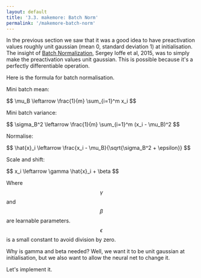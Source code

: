 ```yaml
---
layout: default
title: '3.3. makemore: Batch Norm'
permalink: '/makemore-batch-norm'
---
```


In the previous section we saw that it was a good idea to have preactivation
values roughly unit gaussian (mean 0, standard deviation 1) at initialisation.
The insight of [Batch Normalization](https://arxiv.org/pdf/1502.03167), Sergey
Ioffe et al, 2015, was to simply make the preactivation values unit gaussian.
This is possible because it's a perfectly differentiable operation.

Here is the formula for batch normalisation.

Mini batch mean:

<div class="math">
$$
\mu_B \leftarrow \frac{1}{m} \sum_{i=1}^m x_i
$$
</div>

Mini batch variance:

<div class="math">
$$
\sigma_B^2 \leftarrow \frac{1}{m} \sum_{i=1}^m (x_i - \mu_B)^2
$$
</div>

Normalise:

<div class="math">
$$
\hat{x}_i \leftarrow \frac{x_i - \mu_B}{\sqrt{\sigma_B^2 + \epsilon}}
$$
</div>

Scale and shift:

<div class="math">
$$
x_i \leftarrow \gamma \hat{x}_i + \beta
$$
</div>

Where $$\gamma$$ and $$\beta$$ are learnable parameters. $$\epsilon$$ is a small constant
to avoid division by zero.

Why is gamma and beta needed? Well, we want it to be unit gaussian at
initialisation, but we also want to allow the neural net to change it.

Let's implement it.

<script>
const { random, softmaxByRow, matMul } = await import( new URL( './1-bigram-utils.js', location ) );
const {
    Value,
    FloatMatrix,
    IntMatrix,
    buildDataSet,
    miniBatch,
    shuffle,
    createLossesGraph
} = await import( new URL( './3-0-makemore-MLP-utils.js', location ) );
export { default as Plotly } from 'https://cdn.jsdelivr.net/npm/plotly.js-dist@2.26.2/+esm';
</script>

<script>

let bnmean;
let bnvar;
let bnvarinv;
let bnraw;

Value.addOperation('batchNorm', (A, gain, bias) => {
    A = A.data;
    const [m, n] = A.shape;
    bnraw = new FloatMatrix(A);
    bnmean = new FloatMatrix(null, [m]);
    bnvar = new FloatMatrix(null, [m]);
    bnvarinv = new FloatMatrix(null, [m]);

    for (let m_ = m; m_--;) {
        let sum = 0;
        for (let n_ = n; n_--;) {
            sum += A[m_ * n + n_];
        }
        const mean = sum / n;

        let variance = 0;
        for (let n_ = n; n_--;) {
            variance += (A[m_ * n + n_] - mean) ** 2;
        }
        variance /= n; // -1 for Bessel's correction?

        const varinv = (variance + 1e-5) ** -0.5;

        for (let n_ = n; n_--;) {
            bnraw[m_ * n + n_] = (A[m_ * n + n_] - mean) * varinv;
        }

        bnmean[m_] = mean;
        bnvar[m_] = variance;
        bnvarinv[m_] = varinv;
    }

    gain = gain.data;
    bias = bias.data;

    const bnout = new FloatMatrix(bnraw);

    for (let m_ = m; m_--;) {
        for (let n_ = n; n_--;) {
            const i = m_ * n + n_;
            bnout[i] = gain[m_] * bnraw[i] + bias[m_];
        }
    }

    return bnout;
}, (A, gain, bias) => [
    (out) => {
        // bngain*bnvar_inv/n * (n*dhpreact - dhpreact.sum (0) - n/ (n-1)*bnraw*(dhpreact*bnraw).sum(0))
        const A_data = A.data;
        const gain_data = gain.data;
        const outGrad = out.grad;
        const [m, n] = A_data.shape;
        const dA = new FloatMatrix(A_data);
        const outGradSum = new FloatMatrix(null, [m]);
        const outGradXbnrawSum = new FloatMatrix(null, [m]);

        for (let m_ = m; m_--;) {
            for (let n_ = n; n_--;) {
                outGradSum[m_] += outGrad[m_ * n + n_];
                outGradXbnrawSum[m_] += outGrad[m_ * n + n_] * bnraw[m_ * n + n_];
            }
        }

        for (let m_ = m; m_--;) {
            for (let n_ = n; n_--;) {
                const i = m_ * n + n_;
                dA[i] = gain[m_] * bnvarinv[m_] / n * (n * outGrad[i] - outGradSum[m_] - n / (n - 1) * bnraw[i] * outGradXbnrawSum[m_]);
            }
        }

        return dA;
    },
    (out) => {
        const A_data = A.data;
        const dGain = new FloatMatrix(gain.data);
        const outGrad = out.grad;
        const [ m, n ] = outGrad.shape;

        // Sum along the 0th dimension.
        for (let m_ = m; m_--;) {
            for (let n_ = n; n_--;) {
                dGain[m_] += outGrad[m_ * n + n_] * A_data[m_ * n + n_];
            }
        }

        return dGain;
    },
    (out) => {
        const dBias = new FloatMatrix(bias.data);
        const outGrad = out.grad;
        const [ m, n ] = outGrad.shape;

        // Sum along the 0th dimension.
        for (let m_ = m; m_--;) {
            for (let n_ = n; n_--;) {
                dBias[m_] += out[m_ * n + n_];
            }
        }

        return dBias;
    }
]);

function createNetwork() {
    const { embeddingDimensions, blockSize, neurons } = hyperParameters;
    const C = new Value( new FloatMatrix( random, [ vocabSize, embeddingDimensions ] ) );
    const W1 = new Value( new FloatMatrix( () => random() * 0.2, [ embeddingDimensions * blockSize, neurons ] ) );
    const b1 = new Value( new FloatMatrix( null, [ neurons ] ) );
    const W2 = new Value( new FloatMatrix( () => random() * 0.01, [ neurons, vocabSize ] ) );
    const b2 = new Value( new FloatMatrix( null, [ vocabSize ] ) );
    const bngain = new Value( new FloatMatrix( () => 1, [ neurons ] ) );
    const bnbias = new Value( new FloatMatrix( null, [ neurons ] ) );
    function logitFn( X ) {
        const embedding = C.gather( X ).reshape( [ X.shape[ 0 ], embeddingDimensions * blockSize ] );
        const preactivation = embedding.matMulBias( W1, b1 );
        const hidden = preactivation.batchNorm( bngain, bnbias );
        const activation = hidden.tanh();
        return activation.matMulBias( W2, b2 );
    }
    logitFn.params = [ C, W1, b1, W2, b2, bngain, bnbias ];
    return logitFn;
}

const response = await fetch('https://raw.githubusercontent.com/karpathy/makemore/master/names.txt');
const text = await response.text();
const names = text.split('\n');
const indexToCharMap = [ '.', ...new Set( names.join('') ) ].sort();
const stringToCharMap = {};

for ( let i = indexToCharMap.length; i--; ) {
    stringToCharMap[ indexToCharMap[ i ] ] = i;
}

const hyperParameters = {
    embeddingDimensions: 10,
    blockSize: 3,
    neurons: 200,
    batchSize: 32,
    learningRate: 0.1,
};

shuffle( names );
const n1 = Math.floor( names.length * 0.8 );
const n2 = Math.floor( names.length * 0.9 );
const [ Xtr, Ytr ] = buildDataSet( names.slice( 0, n1 ), stringToCharMap, hyperParameters.blockSize );
const [ Xdev, Ydev ] = buildDataSet( names.slice( n1, n2 ), stringToCharMap, hyperParameters.blockSize );
const [ Xte, Yte ] = buildDataSet( names.slice( n2 ), stringToCharMap, hyperParameters.blockSize );
const vocabSize = indexToCharMap.length;
</script>

<script>
const batchLosses = [];
const losses = [];
const network = createNetwork();
</script>

<script>
const graph = document.createElement( 'div' );
print(graph);
for ( let i = 0; i < 1000; i++ ) {
    const [ Xbatch, Ybatch ] = miniBatch( Xtr, Ytr, hyperParameters.batchSize );
    const loss = network( Xbatch ).softmaxCrossEntropy( Ybatch );
    await loss.forward();
    batchLosses.push( loss.data );
    await loss.backward();
    const learningRate = batchLosses.length < 2000 ? 0.1 : 0.01;
    for ( const param of network.params ) {
        for ( let i = param.data.length; i--; ) {
            param.data[ i ] -= learningRate * param.grad[ i ];
        }
    }

    if ( batchLosses.length % 100 === 0 ) {
        const loss = network( Xdev ).softmaxCrossEntropy( Ydev );
        await loss.forward();
        losses.push( loss.data );
    }

    await createLossesGraph( graph, batchLosses, losses );
    break;
}


